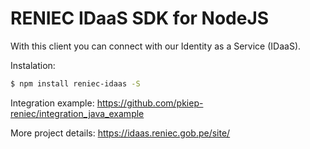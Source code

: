# RENIEC IDaaS SDK for NodeJS
With this client you can connect with our Identity as a Service (IDaaS).

Instalation:
```sh
$ npm install reniec-idaas -S
```

Integration example:
https://github.com/pkiep-reniec/integration_java_example

More project details:
https://idaas.reniec.gob.pe/site/